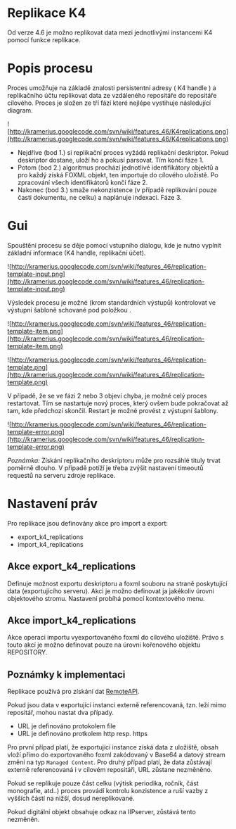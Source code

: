

# Replikace K4 #
Od verze 4.6 je možno replikovat data mezi jednotlivými instancemi
K4 pomocí funkce replikace.

# Popis procesu #
Proces umožňuje na základě znalosti persistentní adresy ( K4 handle ) a replikačního účtu replikovat data ze vzdáleného repositáře do repositáře cílového.
Proces je složen ze tří fází které  nejlépe vystihuje následující diagram.

![http://kramerius.googlecode.com/svn/wiki/features_46/K4replications.png](http://kramerius.googlecode.com/svn/wiki/features_46/K4replications.png)


  * Nejdříve (bod 1.) si replikační proces vyžádá replikační deskriptor.  Pokud deskriptor dostane, uloží ho a pokusí parsovat. Tím končí fáze 1.
  * Potom (bod 2.) algoritmus prochází jednotlivé identifikátory objektů a pro každý získá FOXML objekt, ten importuje do cílového uložistě.  Po zpracování všech identifikátorů končí fáze 2.
  * Nakonec (bod 3.) smaže nekonzistence (v případě replikování pouze časti dokumentu, ne celku) a  naplánuje indexaci. Fáze 3.



# Gui #
Spouštění procesu se děje pomocí vstupního dialogu, kde je nutno vyplnit základní informace (K4 handle, replikační účet).

![http://kramerius.googlecode.com/svn/wiki/features_46/replication-template-input.png](http://kramerius.googlecode.com/svn/wiki/features_46/replication-template-input.png)


Výsledek procesu je možné (krom standardních výstupů) kontrolovat ve výstupní šabloně schované pod položkou .


![http://kramerius.googlecode.com/svn/wiki/features_46/replication-template-item.png](http://kramerius.googlecode.com/svn/wiki/features_46/replication-template-item.png)


![http://kramerius.googlecode.com/svn/wiki/features_46/replication-template.png](http://kramerius.googlecode.com/svn/wiki/features_46/replication-template.png)


V případě, že se ve fázi 2 nebo 3 objeví chyba, je možné celý proces restartovat. Tím se nastartuje nový proces,
který ovšem bude pokračovat až tam, kde předchozí skončil. Restart je možné provést z výstupní šablony.

![http://kramerius.googlecode.com/svn/wiki/features_46/replication-template-error.png](http://kramerius.googlecode.com/svn/wiki/features_46/replication-template-error.png)

_Poznámka:_ Získání replikačního deskriptoru může pro rozsáhlé tituly trvat poměrně dlouho. V případě potíží je třeba zvýšit nastavení timeoutů requestů na serveru zdroje replikace.

# Nastavení práv #

Pro replikace jsou definovány akce pro import a export:

  * export\_k4\_replications
  * import\_k4\_replications

## Akce export\_k4\_replications ##
Definuje možnost exportu deskriptoru a foxml souboru na straně poskytující data (exportujícího serveru).
Akci je možno definovat ja jakékoliv úrovni objektového stromu. Nastavení probíhá pomocí kontextového menu.


## Akce import\_k4\_replications ##
Akce operaci importu vyexportovaného foxml do cílového uložiště. Právo s touto akcí je možno definovat pouze na úrovni
kořenového objektu REPOSITORY.

## Poznámky k implementaci ##

Replikace používá pro získání dat [RemoteAPI](RemoteAPI.md).

Pokud jsou data v exportující instanci externě referencovaná, tzn. leží mimo repositář, mohou nastat dva případy.

  * URL je definováno protokolem file
  * URL je definováno protkolem http resp. https

Pro první případ platí, že exportující instance získá data z uložiště, obsah vloží přímo do exportovaného foxml zakódovaný v Base64 a datový stream změní na typ `Managed Content`.
Pro druhý případ platí, že data zůstávají externě referencovaná i v cílovém repositáři, URL zůstane nezměněno.

Pokud se replikuje pouze část celku (výtisk periodika, ročník, část monografie, atd..) proces provádí kontrolu konzistence a ruší
vazby z vyšších částí na nižší, dosud nereplikované.

Pokud digitální objekt obsahuje odkaz na IIPserver, zůstává tento nezměněn.